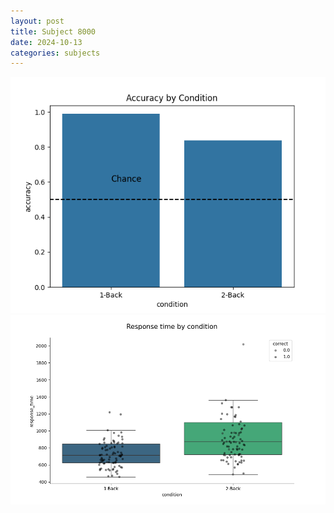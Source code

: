 ```yaml
---
layout: post
title: Subject 8000
date: 2024-10-13
categories: subjects
---
```


![](data/8000/run-12/8000_ATS_acc.png)
![](data/8000/run-12/8000_ATS_rt.png)
